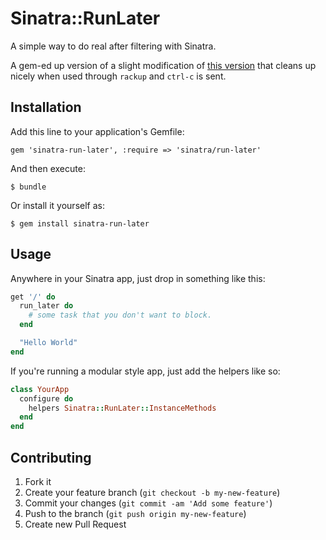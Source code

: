 # Sinatra::RunLater

A simple way to do real after filtering with Sinatra.

A gem-ed up version of a slight modification of [this version](https://github.com/pmamediagroup/sinatra_run_later) that cleans up nicely when used through `rackup` and `ctrl-c` is sent.

## Installation

Add this line to your application's Gemfile:

    gem 'sinatra-run-later', :require => 'sinatra/run-later'

And then execute:

    $ bundle

Or install it yourself as:

    $ gem install sinatra-run-later

## Usage

Anywhere in your Sinatra app, just drop in something like this:

```ruby
get '/' do
  run_later do
    # some task that you don't want to block.
  end

  "Hello World"
end
```

If you're running a modular style app, just add the helpers like so:

```ruby
class YourApp
  configure do
    helpers Sinatra::RunLater::InstanceMethods
  end
end
```

## Contributing

1. Fork it
2. Create your feature branch (`git checkout -b my-new-feature`)
3. Commit your changes (`git commit -am 'Add some feature'`)
4. Push to the branch (`git push origin my-new-feature`)
5. Create new Pull Request
